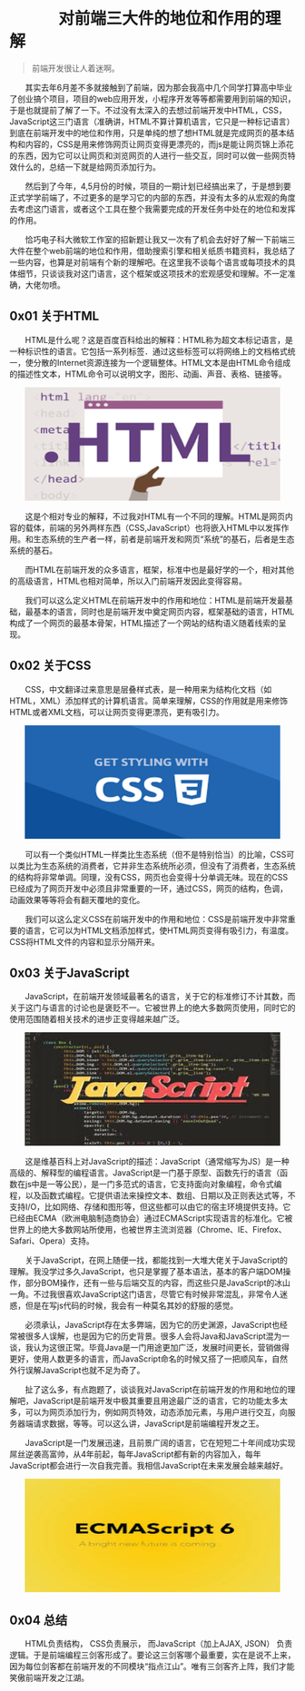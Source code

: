 # &nbsp;&nbsp;&nbsp;&nbsp;&nbsp;&nbsp;&nbsp;&nbsp;&nbsp;&nbsp;&nbsp;&nbsp;&nbsp;对前端三大件的地位和作用的理解

>前端开发很让人着迷啊。

&nbsp;&nbsp;&nbsp;&nbsp;&nbsp;&nbsp;&nbsp;其实去年6月差不多就接触到了前端，因为那会我高中几个同学打算高中毕业了创业搞个项目，项目的web应用开发，小程序开发等等都需要用到前端的知识，于是也就提前了解了一下。不过没有太深入的去想过前端开发中HTML，CSS，JavaScript这三门语言（准确讲，HTML不算计算机语言，它只是一种标记语言）到底在前端开发中的地位和作用，只是单纯的想了想HTML就是完成网页的基本结构和内容的，CSS是用来修饰网页让网页变得更漂亮的，而js是能让网页锦上添花的东西，因为它可以让网页和浏览网页的人进行一些交互，同时可以做一些网页特效什么的，总结一下就是给网页添加行为。

&nbsp;&nbsp;&nbsp;&nbsp;&nbsp;&nbsp;&nbsp;然后到了今年，4,5月份的时候，项目的一期计划已经搞出来了，于是想到要正式学学前端了，不过更多的是学习它的内部的东西，并没有太多的从宏观的角度去考虑这门语言，或者这个工具在整个我需要完成的开发任务中处在的地位和发挥的作用。

&nbsp;&nbsp;&nbsp;&nbsp;&nbsp;&nbsp;&nbsp;恰巧电子科大微软工作室的招新题让我又一次有了机会去好好了解一下前端三大件在整个web前端的地位和作用，借助搜索引擎和相关纸质书籍资料，我总结了一些内容，也算是对前端有个新的理解吧。在这里我不谈每个语言或每项技术的具体细节，只谈谈我对这门语言，这个框架或这项技术的宏观感受和理解。不一定准确，大佬勿喷。

## 0x01 关于HTML
&nbsp;&nbsp;&nbsp;&nbsp;&nbsp;&nbsp;&nbsp;HTML是什么呢？这是百度百科给出的解释：HTML称为超文本标记语言，是一种标识性的语言。它包括一系列标签．通过这些标签可以将网络上的文档格式统一，使分散的Internet资源连接为一个逻辑整体。HTML文本是由HTML命令组成的描述性文本，HTML命令可以说明文字，图形、动画、声音、表格、链接等。

<div align=center><img width='450' height='200' src="../assets/img/对前端三大件的地位和作用的理解/对前端三大件的地位和作用的理解1.jpg"></div>

&nbsp;&nbsp;&nbsp;&nbsp;&nbsp;&nbsp;&nbsp;这是个相对专业的解释，不过我对HTML有一个不同的理解。HTML是网页内容的载体，前端的另外两样东西（CSS,JavaScript）也将嵌入HTML中以发挥作用。和生态系统的生产者一样，前者是前端开发和网页“系统”的基石，后者是生态系统的基石。

&nbsp;&nbsp;&nbsp;&nbsp;&nbsp;&nbsp;&nbsp;而HTML在前端开发的众多语言，框架，标准中也是最好学的一个，相对其他的高级语言，HTML也相对简单，所以入门前端开发因此变得容易。

&nbsp;&nbsp;&nbsp;&nbsp;&nbsp;&nbsp;&nbsp;我们可以这么定义HTML在前端开发中的作用和地位：HTML是前端开发最基础，最基本的语言，同时也是前端开发中奠定网页内容，框架基础的语言，HTML构成了一个网页的最基本骨架，HTML描述了一个网站的结构语义随着线索的呈现。

## 0x02 关于CSS 
&nbsp;&nbsp;&nbsp;&nbsp;&nbsp;&nbsp;&nbsp;CSS，中文翻译过来意思是层叠样式表，是一种用来为结构化文档（如HTML，XML）添加样式的计算机语言。简单来理解，CSS的作用就是用来修饰HTML或者XML文档，可以让网页变得更漂亮，更有吸引力。

<div align=center><img width='450' height='200' src="../assets/img/对前端三大件的地位和作用的理解/对前端三大件的地位和作用的理解2.jpg"></div>

&nbsp;&nbsp;&nbsp;&nbsp;&nbsp;&nbsp;&nbsp;可以有一个类似HTML一样类比生态系统（但不是特别恰当）的比喻，CSS可以类比为生态系统的消费者，它并非生态系统所必须，但没有了消费者，生态系统的结构将非常单调。同理，没有CSS，网页也会变得十分单调无味。现在的CSS已经成为了网页开发中必须且非常重要的一环，通过CSS，网页的结构，色调，动画效果等等将会有翻天覆地的变化。

&nbsp;&nbsp;&nbsp;&nbsp;&nbsp;&nbsp;&nbsp;我们可以这么定义CSS在前端开发中的作用和地位：CSS是前端开发中非常重要的语言，它可以为HTML文档添加样式，使HTML网页变得有吸引力，有温度。CSS将HTML文件的内容和显示分隔开来。

## 0x03 关于JavaScript
&nbsp;&nbsp;&nbsp;&nbsp;&nbsp;&nbsp;&nbsp;JavaScript，在前端开发领域最著名的语言，关于它的标准修订不计其数，而关于这门与语言的讨论也是褒贬不一。它被世界上的绝大多数网页使用，同时它的使用范围随着相关技术的进步正变得越来越广泛。

<div align=center><img width='450' height='200' src="../assets/img/对前端三大件的地位和作用的理解/对前端三大件的地位和作用的理解3.jpg"></div>

&nbsp;&nbsp;&nbsp;&nbsp;&nbsp;&nbsp;&nbsp;这是维基百科上对JavaScript的描述：JavaScript（通常缩写为JS）是一种高级的、解释型的编程语言。JavaScript是一门基于原型、函数先行的语言（函数在js中是一等公民），是一门多范式的语言，它支持面向对象编程，命令式编程，以及函数式编程。它提供语法来操控文本、数组、日期以及正则表达式等，不支持I/O，比如网络、存储和图形等，但这些都可以由它的宿主环境提供支持。它已经由ECMA（欧洲电脑制造商协会）通过ECMAScript实现语言的标准化。它被世界上的绝大多数网站所使用，也被世界主流浏览器（Chrome、IE、Firefox、Safari、Opera）支持。

&nbsp;&nbsp;&nbsp;&nbsp;&nbsp;&nbsp;&nbsp;关于JavaScript，在网上随便一找，都能找到一大堆大佬关于JavaScript的理解。我没学过多久JavaScript，也只是掌握了基本语法，基本的客户端DOM操作，部分BOM操作，还有一些与后端交互的内容，而这些只是JavaScript的冰山一角。不过我很喜欢JavaScript这门语言，尽管它有时候非常混乱，非常令人迷惑，但是在写js代码的时候，我会有一种莫名其妙的舒服的感觉。

&nbsp;&nbsp;&nbsp;&nbsp;&nbsp;&nbsp;&nbsp;必须承认，JavaScript存在太多弊端，因为它的历史渊源，JavaScript也经常被很多人误解，也是因为它的历史背景。很多人会将Java和JavaScript混为一谈，我认为这很正常。毕竟Java是一门用途更加广泛，发展时间更长，营销做得更好，使用人数更多的语言，而JavaScript命名的时候又搭了一把顺风车，自然外行误解JavaScript也就不足为奇了。

&nbsp;&nbsp;&nbsp;&nbsp;&nbsp;&nbsp;&nbsp;扯了这么多，有点跑题了，谈谈我对JavaScript在前端开发的作用和地位的理解吧，JavaScript是前端开发中极其重要且用途最广泛的语言，它的功能太多太多，可以为网页添加行为，例如网页特效，动态添加元素，与用户进行交互，向服务器端请求数据，等等。可以这么讲，JavaScript是前端编程开发之王。

&nbsp;&nbsp;&nbsp;&nbsp;&nbsp;&nbsp;&nbsp;JavaScript是一门发展迅速，且前景广阔的语言，它在短短二十年间成功实现屌丝逆袭高富帅，从4年前起，每年JavaScript都有新的内容加入，每年JavaScript都会进行一次自我完善。我相信JavaScript在未来发展会越来越好。

<div align=center><img width='450' height='200' src="../assets/img/对前端三大件的地位和作用的理解/对前端三大件的地位和作用的理解4.jpg"></div>

## 0x04 总结
&nbsp;&nbsp;&nbsp;&nbsp;&nbsp;&nbsp;&nbsp;HTML负责结构， CSS负责展示， 而JavaScript（加上AJAX, JSON） 负责逻辑。于是前端编程三剑客形成了。要论这三剑客哪个最重要，实在是说不上来，因为每位剑客都在前端开发的不同模块“指点江山”。唯有三剑客齐上阵，我们才能笑傲前端开发之江湖。


